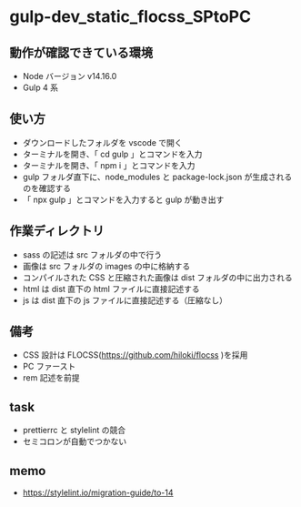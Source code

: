 # gulp-dev_static_flocss_SPtoPC

## 動作が確認できている環境

- Node バージョン v14.16.0
- Gulp 4 系

## 使い方

- ダウンロードしたフォルダを vscode で開く
- ターミナルを開き、「 cd gulp 」とコマンドを入力
- ターミナルを開き、「 npm i 」とコマンドを入力
- gulp フォルダ直下に、node_modules と package-lock.json が生成されるのを確認する
- 「 npx gulp 」とコマンドを入力すると gulp が動き出す

## 作業ディレクトリ

- sass の記述は src フォルダの中で行う
- 画像は src フォルダの images の中に格納する
- コンパイルされた CSS と圧縮された画像は dist フォルダの中に出力される
- html は dist 直下の html ファイルに直接記述する
- js は dist 直下の js ファイルに直接記述する（圧縮なし）

## 備考

- CSS 設計は FLOCSS(https://github.com/hiloki/flocss )を採用
- PC ファースト
- rem 記述を前提

## task

- prettierrc と stylelint の競合
- セミコロンが自動でつかない

## memo

- https://stylelint.io/migration-guide/to-14
